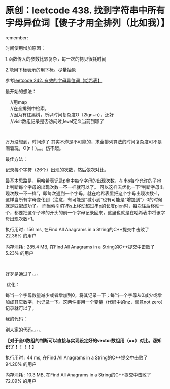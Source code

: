 # 原创：leetcode 438. 找到字符串中所有字母异位词【傻子才用全排列（比如我）】

remember:

时间使用增加原因：

1.函数传入的参数比较复杂，每一次的拷贝很耗时间

2.能用下标表示的用下标。尽量抽象

参考[leetcode 242. 有效的字母异位词【哈希表】](https://chenzhuo.blog.csdn.net/article/details/90714165)

最开始的想法：

> 
<p>    //用map<br/>
    //在全排列中检索。<br/>
    //因为有红黑树，所以时间复杂度O（2lgn+n），还好<br/>
    //visit数组记录是否访问过,level定义当前到哪了</p>


 

> 
万万没想到，时间炸了
其实不炸是不可能的，求全排列算法的时间复杂度可不是闹着玩，O(n！)。。。伤不起。


最佳方法：

记录每个字符（26个）出现的次数，然后依次对比。

> 
最基本思路是，用哈希表记录p串中每个字母的出现次数，在串s每个允许的子串上判断每个字母的出现次数一不一样就可以了。
可以这样去优化一下“判断字母出现次数一不一样”，即每次遇到一个字母，就在哈希表里把这个字母出现次数-1，这样当所有字母变化到（注意，有可能是“减小到”也有可能是“增加到”）0的时候就是匹配成功了。
而当索引i在串s上移动超过串p的长度plen时，每次往后移动一个，都要把这个子串的开头的前一个字母记录回来，这里也就是在哈希表中将该字母出现次数+1。


执行用时 : 156 ms, 在Find All Anagrams in a String的C++提交中击败了22.36% 的用户

内存消耗 : 285.4 MB, 在Find All Anagrams in a String的C++提交中击败了5.23% 的用户

 

好歹是通过了。。。

 优化：

每当一个字母数量减少或者增加到0，将其记录一下；每当一个字母从0减少或增加成其它数字，也记录一下。这两件事用一个变量（代码中的nz，寓意not zero）记录就可以了。

我的代码：

别人家的代码。。。。

**【对于全0数组的判断可以直接与实现设定好的vector数组用（==）对比。涨知识了！！！！】**

执行用时 : 44 ms, 在Find All Anagrams in a String的C++提交中击败了94.20% 的用户

内存消耗 : 10.3 MB, 在Find All Anagrams in a String的C++提交中击败了72.09% 的用户

 
